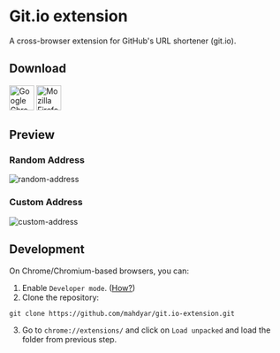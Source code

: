 # Git.io extension
A cross-browser extension for GitHub's URL shortener (git.io).
## Download
<a href="https://chrome.google.com/webstore/detail/gitio/klipmjlpckhkjiipblhpaefnaakiccel"><img src="https://user-images.githubusercontent.com/20593549/109499549-4aa09900-7aaa-11eb-9a08-606576d9b18a.png" alt="Google Chrome" width="45"/></a>
<a href="https://addons.mozilla.org/en-GB/firefox/addon/git-io/"><img src="https://user-images.githubusercontent.com/20593549/109499665-71f76600-7aaa-11eb-96a7-caa03382d615.png" alt="Mozilla Firefox" width="45" /></a>

## Preview
### Random Address
![random-address](https://user-images.githubusercontent.com/20593549/109649199-d2e97180-7b70-11eb-977f-aa917dffee03.gif)
### Custom Address
![custom-address](https://user-images.githubusercontent.com/20593549/109649187-ce24bd80-7b70-11eb-8143-6d4ecd9c5108.gif)

## Development
On Chrome/Chromium-based browsers, you can:
1. Enable `Developer mode`. ([How?](https://developer.chrome.com/docs/extensions/mv2/faq/#faq-dev-01))
2. Clone the repository:
```
git clone https://github.com/mahdyar/git.io-extension.git
```
3. Go to `chrome://extensions/` and click on `Load unpacked` and load the folder from previous step.
